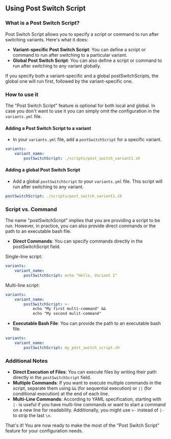 ## Using Post Switch Script 

### What is a Post Switch Script?

Post Switch Script allows you to specify a script or command to run after switching variants. Here's what it does:

- **Variant-specific Post Switch Script**: You can define a script or command to run after switching to a particular variant.
- **Global Post Switch Script**: You can also define a script or command to run after switching to any variant globally.

If you specify both a variant-specific and a global postSwitchScripts, the global one will run first, followed by the variant-specific one.

### How to use it

The "Post Switch Script" feature is optional for both local and global. In case you don't want to use it you can simply omit the configuration in the `variants.yml` file.

#### Adding a Post Switch Script to a variant
- In your `variants.yml` file, add a `postSwitchScript` for a specific variant. 

```yaml
variants:
    variant_name:
        postSwitchScript: ./scripts/post_switch_variant1.sh
```

#### Adding a global Post Switch Script
- Add a global `postSwitchScript` to your `variants.yml` file. This script will run after switching to any variant.

```yaml
postSwitchScript: ./scripts/post_switch_variant1.sh
```

### Script vs. Command

The name "postSwitchScript" implies that you are providing a script to be run. However, in practice, you can also provide direct commands or the path to an executable bash file.

- **Direct Commands**: You can specify commands directly in the postSwitchScript field. 

Single-line script:

```yaml
variants:
    variant_name:
        postSwitchScript: echo "Hello, Variant 1"
```

Multi-line script:

```yaml
variants:
    variant_name:
        postSwitchScript: >-
            echo "My first multi-command" && 
            echo "My second mulit-command"
```

- **Executable Bash File**: You can provide the path to an executable bash file. 

```yaml
variants:
    variant_name:
        postSwitchScript: my_post_switch_script.sh
```

### Additional Notes

- **Direct Execution of Files**: You can execute files by writing their path directly in the `postSwitchScript` field.
- **Multiple Commands**: If you want to execute multiple commands in the script, separate them using `&&` (for sequential execution) or `||` (for conditional execution) at the end of each line.
- **Multi-Line Commands**: According to YAML specification, starting with `|-` is useful if you have multi-line commands or want to start a command on a new line for readability. Additionally, you might use `>-` instead of `|-` to strip the last `\n`.

That's it! You are now ready to make the most of the "Post Switch Script" feature for your configuration needs.
